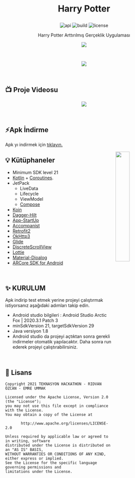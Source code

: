 # <p align="center">Harry Potter</p>

<p align="center">
<img alt="api" src="https://img.shields.io/badge/API-21%2B-green?logo=android"/>
<img alt="build" src="https://img.shields.io/github/workflow/status/hongbeomi/HarryPotter/Android%20CI/master"/>
<img alt="license" src="https://img.shields.io/github/license/hongbeomi/FindTaek?color=blue&logo=apache"/>
</p>

<p align="center">Harry Potter Arttırılmış Gerçeklik Uygulaması</p>

<p align="center"><img src="https://ucbuyucuturnuvasi.com/images/poll/ucbuyucu.png" align="center"></img></p>
<br>
<p align="center"><img src="https://ucbuyucuturnuvasi.com/images/poll/flags.png" align="center"></img></p>
<br>

## :tv: Proje Videosu

<p align="center"><a href="https://youtu.be/9Whr_Im1SFo"><img src="https://github.com/ridvanozcan/gryffindor/blob/main/preview/screenshot.png" align="center"></img></a></p>
<br>

## ⚡️Apk İndirme

Apk yı indirmek için [tıklayın.](https://github.com/ridvanozcan/gryffindor/releases)

<img src="https://github.com/ridvanozcan/gryffindor/blob/main/preview/demo.gif" align="right" width="30%"></img>

## 💡 Kütüphaneler

- Minimum SDK level 21
- [Kotlin](https://kotlinlang.org/) + [Coroutines](https://github.com/Kotlin/kotlinx.coroutines).
- JetPack
  - LiveData
  - Lifecycle
  - ViewModel
  - [Compose](https://developer.android.com/jetpack/compose)
- [Koin](https://github.com/InsertKoinIO/koin)
- [Dagger-Hilt](https://dagger.dev/hilt/)
- [App-StartUp](https://developer.android.com/topic/libraries/app-startup)
- [Accompanist](https://github.com/google/accompanist)
- [Retrofit2](https://github.com/square/retrofit)
- [OkHttp3](https://github.com/square/okhttp)
- [Glide](https://github.com/bumptech/glide)
- [DiscreteScrollView](https://github.com/yarolegovich/DiscreteScrollView)
- [Lottie](https://github.com/airbnb/lottie-android)
- [Material-Dioalog](https://github.com/afollestad/material-dialogs)
- [ARCore SDK for Android](https://github.com/google-ar/arcore-android-sdk)
  <br>


<br>

## ✨ KURULUM

Apk indirip test etmek yerine projeyi çalıştırmak istiyorsanız aşağıdaki adımları takip edin.
- Android studio bilgileri : Android Studio Arctic Fox | 2020.3.1
  Patch 3
-   minSdkVersion 21, targetSdkVersion 29
- Java versiyon 1.8
- Android studio da projeyi açtıktan sonra gerekli indirmeler otomatik yapılacaktır. Daha sonra run ederek projeyi çalıştırabilirsiniz.

<br>

## 📝 Lisans

```
Copyright 2021 TEKNASYON HACKATHON - RIDVAN ÖZCAN - EMRE UMMAK

Licensed under the Apache License, Version 2.0 (the "License");
you may not use this file except in compliance with the License.
You may obtain a copy of the License at

       http://www.apache.org/licenses/LICENSE-2.0

Unless required by applicable law or agreed to in writing, software
distributed under the License is distributed on an "AS IS" BASIS,
WITHOUT WARRANTIES OR CONDITIONS OF ANY KIND, either express or implied.
See the License for the specific language governing permissions and
limitations under the License. 
```
